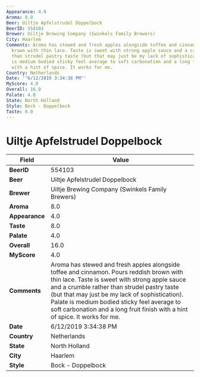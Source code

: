```yaml
---
Appearance: 4.0
Aroma: 8.0
Beer: Uiltje Apfelstrudel Doppelbock
BeerID: 554103
Brewer: Uiltje Brewing Company (Swinkels Family Brewers)
City: Haarlem
Comments: Aroma has stewed and fresh apples alongside toffee and cinnamon. Pours reddish
  brown with thin lace. Taste is sweet with strong apple sauce and a crumble rather
  than strudel pastry taste (but that may just be my lack of sophistication). Palate
  is medium bodied sticky feel average to soft carbonation and a long fruit finish
  with a hint of spice. It works for me.
Country: Netherlands
Date: '"6/12/2019 3:34:38 PM"'
MyScore: 4.0
Overall: 16.0
Palate: 4.0
State: North Holland
Style: Bock - Doppelbock
Taste: 8.0
---
```


# Uiltje Apfelstrudel Doppelbock

| Field         | Value |
|---------------|-------|
| **BeerID** | 554103 |
| **Beer** | Uiltje Apfelstrudel Doppelbock |
| **Brewer** | Uiltje Brewing Company (Swinkels Family Brewers) |
| **Aroma** | 8.0 |
| **Appearance** | 4.0 |
| **Taste** | 8.0 |
| **Palate** | 4.0 |
| **Overall** | 16.0 |
| **MyScore** | 4.0 |
| **Comments** | Aroma has stewed and fresh apples alongside toffee and cinnamon. Pours reddish brown with thin lace. Taste is sweet with strong apple sauce and a crumble rather than strudel pastry taste (but that may just be my lack of sophistication). Palate is medium bodied sticky feel average to soft carbonation and a long fruit finish with a hint of spice. It works for me. |
| **Date** | 6/12/2019 3:34:38 PM |
| **Country** | Netherlands |
| **State** | North Holland |
| **City** | Haarlem |
| **Style** | Bock - Doppelbock |
